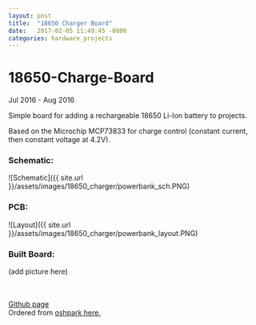 ```yaml
---
layout: post
title:  "18650 Charger Board"
date:   2017-02-05 11:49:45 -0800
categories: hardware_projects
---
```


# 18650-Charge-Board
Jul 2016 - Aug 2016

Simple board for adding a rechargeable 18650 Li-Ion battery to projects.

Based on the Microchip MCP73833 for charge control (constant current, then constant voltage at 4.2V).

### Schematic:
![Schematic]({{ site.url }}/assets/images/18650_charger/powerbank_sch.PNG)

### PCB:
![Layout]({{ site.url }}/assets/images/18650_charger/powerbank_layout.PNG)

### Built Board:
(add picture here)

<br><br>
[Github page](https://github.com/bkeegs/18650-Charge-Board)
<br>
Ordered from [oshpark here.](https://oshpark.com/shared_projects/FoScnJAu)
